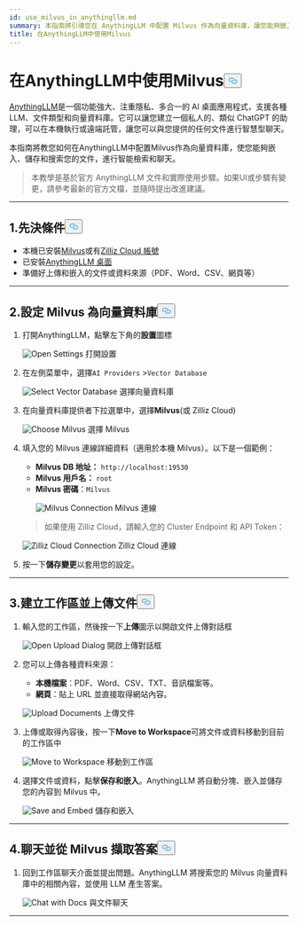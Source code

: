 ```yaml
---
id: use_milvus_in_anythingllm.md
summary: 本指南將引導您在 AnythingLLM 中配置 Milvus 作為向量資料庫，讓您能夠嵌入、儲存和搜尋您的文件，以進行智慧型檢索和聊天。
title: 在AnythingLLM中使用Milvus
---
```

<h1 id="Use-Milvus-in-AnythingLLM" class="common-anchor-header">在AnythingLLM中使用Milvus<button data-href="#Use-Milvus-in-AnythingLLM" class="anchor-icon" translate="no">
      <svg translate="no"
        aria-hidden="true"
        focusable="false"
        height="20"
        version="1.1"
        viewBox="0 0 16 16"
        width="16"
      >
        <path
          fill="#0092E4"
          fill-rule="evenodd"
          d="M4 9h1v1H4c-1.5 0-3-1.69-3-3.5S2.55 3 4 3h4c1.45 0 3 1.69 3 3.5 0 1.41-.91 2.72-2 3.25V8.59c.58-.45 1-1.27 1-2.09C10 5.22 8.98 4 8 4H4c-.98 0-2 1.22-2 2.5S3 9 4 9zm9-3h-1v1h1c1 0 2 1.22 2 2.5S13.98 12 13 12H9c-.98 0-2-1.22-2-2.5 0-.83.42-1.64 1-2.09V6.25c-1.09.53-2 1.84-2 3.25C6 11.31 7.55 13 9 13h4c1.45 0 3-1.69 3-3.5S14.5 6 13 6z"
        ></path>
      </svg>
    </button></h1><p><a href="https://anythingllm.com/">AnythingLLM</a>是一個功能強大、注重隱私、多合一的 AI 桌面應用程式，支援各種 LLM、文件類型和向量資料庫。它可以讓您建立一個私人的、類似 ChatGPT 的助理，可以在本機執行或遠端託管，讓您可以與您提供的任何文件進行智慧型聊天。</p>
<p>本指南將教您如何在AnythingLLM中配置Milvus作為向量資料庫，使您能夠嵌入、儲存和搜索您的文件，進行智能檢索和聊天。</p>
<blockquote>
<p>本教學是基於官方 AnythingLLM 文件和實際使用步驟。如果UI或步驟有變更，請參考最新的官方文檔，並隨時提出改進建議。</p>
</blockquote>
<hr>
<h2 id="1-Prerequisites" class="common-anchor-header">1.先決條件<button data-href="#1-Prerequisites" class="anchor-icon" translate="no">
      <svg translate="no"
        aria-hidden="true"
        focusable="false"
        height="20"
        version="1.1"
        viewBox="0 0 16 16"
        width="16"
      >
        <path
          fill="#0092E4"
          fill-rule="evenodd"
          d="M4 9h1v1H4c-1.5 0-3-1.69-3-3.5S2.55 3 4 3h4c1.45 0 3 1.69 3 3.5 0 1.41-.91 2.72-2 3.25V8.59c.58-.45 1-1.27 1-2.09C10 5.22 8.98 4 8 4H4c-.98 0-2 1.22-2 2.5S3 9 4 9zm9-3h-1v1h1c1 0 2 1.22 2 2.5S13.98 12 13 12H9c-.98 0-2-1.22-2-2.5 0-.83.42-1.64 1-2.09V6.25c-1.09.53-2 1.84-2 3.25C6 11.31 7.55 13 9 13h4c1.45 0 3-1.69 3-3.5S14.5 6 13 6z"
        ></path>
      </svg>
    </button></h2><ul>
<li>本機已安裝<a href="https://milvus.io/docs/install-overview.md">Milvus</a>或有<a href="https://zilliz.com/cloud">Zilliz Cloud 帳號</a></li>
<li>已安裝<a href="https://anythingllm.com/desktop">AnythingLLM 桌面</a></li>
<li>準備好上傳和嵌入的文件或資料來源（PDF、Word、CSV、網頁等）</li>
</ul>
<hr>
<h2 id="2-Configure-Milvus-as-the-Vector-Database" class="common-anchor-header">2.設定 Milvus 為向量資料庫<button data-href="#2-Configure-Milvus-as-the-Vector-Database" class="anchor-icon" translate="no">
      <svg translate="no"
        aria-hidden="true"
        focusable="false"
        height="20"
        version="1.1"
        viewBox="0 0 16 16"
        width="16"
      >
        <path
          fill="#0092E4"
          fill-rule="evenodd"
          d="M4 9h1v1H4c-1.5 0-3-1.69-3-3.5S2.55 3 4 3h4c1.45 0 3 1.69 3 3.5 0 1.41-.91 2.72-2 3.25V8.59c.58-.45 1-1.27 1-2.09C10 5.22 8.98 4 8 4H4c-.98 0-2 1.22-2 2.5S3 9 4 9zm9-3h-1v1h1c1 0 2 1.22 2 2.5S13.98 12 13 12H9c-.98 0-2-1.22-2-2.5 0-.83.42-1.64 1-2.09V6.25c-1.09.53-2 1.84-2 3.25C6 11.31 7.55 13 9 13h4c1.45 0 3-1.69 3-3.5S14.5 6 13 6z"
        ></path>
      </svg>
    </button></h2><ol>
<li>打開AnythingLLM，點擊左下角的<strong>設置</strong>圖標<br>

  
   <span class="img-wrapper"> <img translate="no" src="/docs/v2.5.x/assets/anythingllm_dashboard.png" alt="Open Settings" class="doc-image" id="open-settings" />
   </span> <span class="img-wrapper"> <span>打開設置</span> </span></li>
</ol>
<ol start="2">
<li><p>在左側菜單中，選擇<code translate="no">AI Providers</code> &gt;<code translate="no">Vector Database</code> <br>

  
   <span class="img-wrapper"> <img translate="no" src="/docs/v2.5.x/assets/anythingllm_config.png" alt="Select Vector Database" class="doc-image" id="select-vector-database" />
   </span> <span class="img-wrapper"> <span>選擇向量資料庫</span> </span></p></li>
<li><p>在向量資料庫提供者下拉選單中，選擇<strong>Milvus</strong>(或 Zilliz Cloud)<br>

  
   <span class="img-wrapper"> <img translate="no" src="/docs/v2.5.x/assets/anythingllm_vectordb.png" alt="Choose Milvus" class="doc-image" id="choose-milvus" />
   </span> <span class="img-wrapper"> <span>選擇 Milvus</span> </span></p></li>
<li><p>填入您的 Milvus 連線詳細資料（適用於本機 Milvus）。以下是一個範例：</p>
<ul>
<li><strong>Milvus DB 地址：</strong> <code translate="no">http://localhost:19530</code></li>
<li><strong>Milvus 用戶名：</strong> <code translate="no">root</code></li>
<li><strong>Milvus 密碼</strong>：<code translate="no">Milvus</code>

  
   <span class="img-wrapper"> <img translate="no" src="/docs/v2.5.x/assets/anythingllm_milvus.png" alt="Milvus Connection" class="doc-image" id="milvus-connection" />
   </span> <span class="img-wrapper"> <span>Milvus 連線</span> </span></li>
</ul>
<blockquote>
<p>如果使用 Zilliz Cloud，請輸入您的 Cluster Endpoint 和 API Token：</p>
</blockquote>
<p>
  
   <span class="img-wrapper"> <img translate="no" src="/docs/v2.5.x/assets/anythingllm_zilliz_cloud.png" alt="Zilliz Cloud Connection" class="doc-image" id="zilliz-cloud-connection" />
   </span> <span class="img-wrapper"> <span>Zilliz Cloud 連線</span> </span></p></li>
<li><p>按一下<strong>儲存變更</strong>以套用您的設定。</p></li>
</ol>
<hr>
<h2 id="3-Create-a-Workspace-and-Upload-Documents" class="common-anchor-header">3.建立工作區並上傳文件<button data-href="#3-Create-a-Workspace-and-Upload-Documents" class="anchor-icon" translate="no">
      <svg translate="no"
        aria-hidden="true"
        focusable="false"
        height="20"
        version="1.1"
        viewBox="0 0 16 16"
        width="16"
      >
        <path
          fill="#0092E4"
          fill-rule="evenodd"
          d="M4 9h1v1H4c-1.5 0-3-1.69-3-3.5S2.55 3 4 3h4c1.45 0 3 1.69 3 3.5 0 1.41-.91 2.72-2 3.25V8.59c.58-.45 1-1.27 1-2.09C10 5.22 8.98 4 8 4H4c-.98 0-2 1.22-2 2.5S3 9 4 9zm9-3h-1v1h1c1 0 2 1.22 2 2.5S13.98 12 13 12H9c-.98 0-2-1.22-2-2.5 0-.83.42-1.64 1-2.09V6.25c-1.09.53-2 1.84-2 3.25C6 11.31 7.55 13 9 13h4c1.45 0 3-1.69 3-3.5S14.5 6 13 6z"
        ></path>
      </svg>
    </button></h2><ol>
<li><p>輸入您的工作區，然後按一下<strong>上傳</strong>圖示以開啟文件上傳對話框<br>

  
   <span class="img-wrapper"> <img translate="no" src="/docs/v2.5.x/assets/anythingllm_upload_file.png" alt="Open Upload Dialog" class="doc-image" id="open-upload-dialog" />
   </span> <span class="img-wrapper"> <span>開啟上傳對話框</span> </span></p></li>
<li><p>您可以上傳各種資料來源：</p>
<ul>
<li><strong>本機檔案</strong>：PDF、Word、CSV、TXT、音訊檔案等。</li>
<li><strong>網頁</strong>：貼上 URL 並直接取得網站內容。</li>
</ul>
<p>
  
   <span class="img-wrapper"> <img translate="no" src="/docs/v2.5.x/assets/anythingllm_upload_interface.png" alt="Upload Documents" class="doc-image" id="upload-documents" />
   </span> <span class="img-wrapper"> <span>上傳文件</span> </span></p></li>
<li><p>上傳或取得內容後，按一下<strong>Move to Workspace</strong>可將文件或資料移動到目前的工作區中<br>

  
   <span class="img-wrapper"> <img translate="no" src="/docs/v2.5.x/assets/anythingllm_move_to_workspace.png" alt="Move to Workspace" class="doc-image" id="move-to-workspace" />
   </span> <span class="img-wrapper"> <span>移動到工作區</span> </span></p></li>
<li><p>選擇文件或資料，點擊<strong>保存和嵌入</strong>。AnythingLLM 將自動分塊、嵌入並儲存您的內容到 Milvus 中。<br>

  
   <span class="img-wrapper"> <img translate="no" src="/docs/v2.5.x/assets/anythingllm_save_and_embed.png" alt="Save and Embed" class="doc-image" id="save-and-embed" />
   </span> <span class="img-wrapper"> <span>儲存和嵌入</span> </span></p></li>
</ol>
<hr>
<h2 id="4-Chat-and-Retrieve-Answers-from-Milvus" class="common-anchor-header">4.聊天並從 Milvus 擷取答案<button data-href="#4-Chat-and-Retrieve-Answers-from-Milvus" class="anchor-icon" translate="no">
      <svg translate="no"
        aria-hidden="true"
        focusable="false"
        height="20"
        version="1.1"
        viewBox="0 0 16 16"
        width="16"
      >
        <path
          fill="#0092E4"
          fill-rule="evenodd"
          d="M4 9h1v1H4c-1.5 0-3-1.69-3-3.5S2.55 3 4 3h4c1.45 0 3 1.69 3 3.5 0 1.41-.91 2.72-2 3.25V8.59c.58-.45 1-1.27 1-2.09C10 5.22 8.98 4 8 4H4c-.98 0-2 1.22-2 2.5S3 9 4 9zm9-3h-1v1h1c1 0 2 1.22 2 2.5S13.98 12 13 12H9c-.98 0-2-1.22-2-2.5 0-.83.42-1.64 1-2.09V6.25c-1.09.53-2 1.84-2 3.25C6 11.31 7.55 13 9 13h4c1.45 0 3-1.69 3-3.5S14.5 6 13 6z"
        ></path>
      </svg>
    </button></h2><ol>
<li>回到工作區聊天介面並提出問題。AnythingLLM 將搜索您的 Milvus 向量資料庫中的相關內容，並使用 LLM 產生答案。<br>

  
   <span class="img-wrapper"> <img translate="no" src="/docs/v2.5.x/assets/anythingllm_chat.png" alt="Chat with Docs" class="doc-image" id="chat-with-docs" />
   </span> <span class="img-wrapper"> <span>與文件聊天</span> </span></li>
</ol>
<hr>
